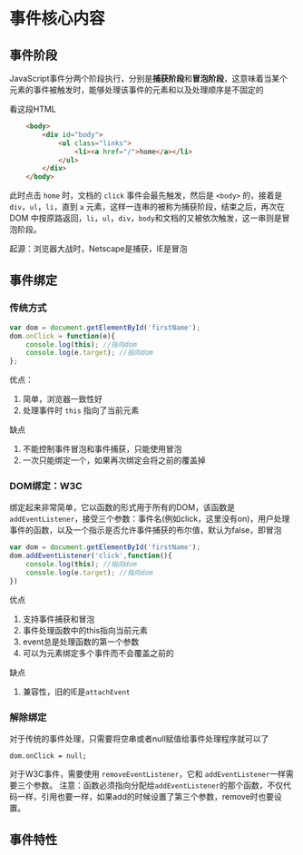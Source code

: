 # 事件核心内容
## 事件阶段
JavaScript事件分两个阶段执行，分别是**捕获阶段**和**冒泡阶段**，这意味着当某个元素的事件被触发时，能够处理该事件的元素和以及处理顺序是不固定的

看这段HTML

``` HTML
	<body>
		<div id="body">
			<ul class="links">
				<li><a href="/">home</a></li>
			</ul>
		</div>
	</body>
```

此时点击 `home` 时，文档的 `click` 事件会最先触发，然后是 `<body>` 的，接着是 `div`，`ul`，`li`，直到 `a` 元素，这样一连串的被称为捕获阶段，结束之后，再次在 DOM 中按原路返回，`li`，`ul`，`div`，`body`和文档的又被依次触发，这一串则是冒泡阶段。

起源：浏览器大战时，Netscape是捕获，IE是冒泡

## 事件绑定
### 传统方式

``` JavaScript
var dom = document.getElementById('firstName');
dom.onClick = function(e){
	console.log(this); //指向dom
	console.log(e.target); //指向dom
};
```

优点：
1. 简单，浏览器一致性好
2. 处理事件时 `this` 指向了当前元素

缺点
1. 不能控制事件冒泡和事件捕获，只能使用冒泡
2. 一次只能绑定一个，如果再次绑定会将之前的覆盖掉

### DOM绑定：W3C
绑定起来非常简单，它以函数的形式用于所有的DOM，该函数是 `addEventListener`，接受三个参数：事件名(例如click，这里没有on)，用户处理事件的函数，以及一个指示是否允许事件捕获的布尔值，默认为false，即冒泡


``` JavaScript
var dom = document.getElementById('firstName');
dom.addEventListener('click',function(){
	console.log(this); //指向dom
	console.log(e.target); //指向dom
})
```
优点
1. 支持事件捕获和冒泡
2. 事件处理函数中的this指向当前元素
3. event总是处理函数的第一个参数
4. 可以为元素绑定多个事件而不会覆盖之前的

缺点
1. 兼容性，旧的IE是`attachEvent`

### 解除绑定
对于传统的事件处理，只需要将空串或者null赋值给事件处理程序就可以了

```
dom.onClick = null;
```

对于W3C事件，需要使用 `removeEventListener`，它和 `addEventListener`一样需要三个参数。
注意：函数必须指向分配给`addEventListener`的那个函数，不仅代码一样，引用也要一样，如果add的时候设置了第三个参数，remove时也要设置。

## 事件特性

